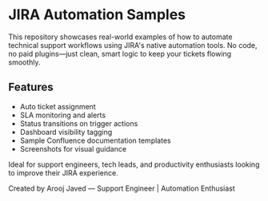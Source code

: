 # JIRA Automation Samples

This repository showcases real-world examples of how to automate technical support workflows using JIRA's native automation tools. No code, no paid plugins—just clean, smart logic to keep your tickets flowing smoothly.

## Features
- Auto ticket assignment
- SLA monitoring and alerts
- Status transitions on trigger actions
- Dashboard visibility tagging
- Sample Confluence documentation templates
- Screenshots for visual guidance

Ideal for support engineers, tech leads, and productivity enthusiasts looking to improve their JIRA experience.

Created by Arooj Javed — Support Engineer | Automation Enthusiast
